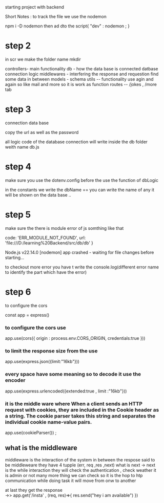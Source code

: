 starting project with backend 

Short Notes : 
to track the file we use the nodemon 

npm i -D nodemon 
 then ad dto the script{
    "dev" : nodemon ; 
 }
<h1>step 2 </h1>
 in scr we make the folder name mkdir

 controllers- main functionality 
 db - how the data base is connected datbase connection logic
 middlewares - interfering the response and requestion find some data in between
 models - schema 
 utils -- functionality use agin and again so like mail and more so it is work as function 
 routes -- /jokes , /more tab 


<h1>step 3 </h1>
connection data base 

copy the url as well as the password 

all logic code of the database connection will write inside the db folder weith name db.js


<h1>step 4 </h1>

make sure you use the dotenv.config before the use the function of dbLogic 

in the constants we write the dbName == you can write the name of any 
it will be shown on the data base .. 



<h1>step 5 </h1>


make sure the there is module error of js somthing like that 

  code: 'ERR_MODULE_NOT_FOUND',
  url: 'file:///D:/learning%20Backend/src/db/db'
}

Node.js v22.14.0
[nodemon] app crashed - waiting for file changes before starting... 

to checkout more error you have t write the console.log(different error name to identify the part which have the error)


<h1>step 6 </h1>

to configure the cors 

const app = express()

<h3>to configure the cors use </h3>
app.use(cors({  
    origin : process.env.CORS_ORIGIN,
    credentials:true  
}))

<h3>to limit the response size from the use </h3>
app.use(express.json({limit:"16kb"}))


<h3>every space have some meaning so to decode it use the encoder </h3>
app.use(express.urlencoded({extended:true , limit :"16kb"}))


<h3>it is the middle ware where When a client sends an HTTP request with cookies, they are included in the Cookie header as a string. The cookie parser takes this string and separates the individual cookie name-value pairs.  </h3>
app.use(cookieParser()) ; 


<h2>what is the middleware </h2>
middleware is the interaction of the system in between the respose said to be middleweare they 
have 4 tupple 
(err, req ,res ,next) 
what is next -> next is the while interaction they will check the authentication , check weather it is admin or not many more thing we can check so it is the hop to htp communication while doing task it will move from onw to another 

at last they get the response  
  ->>
app.get('/insta' , (req, res)=>{
  res.send("hey i am available")
})

